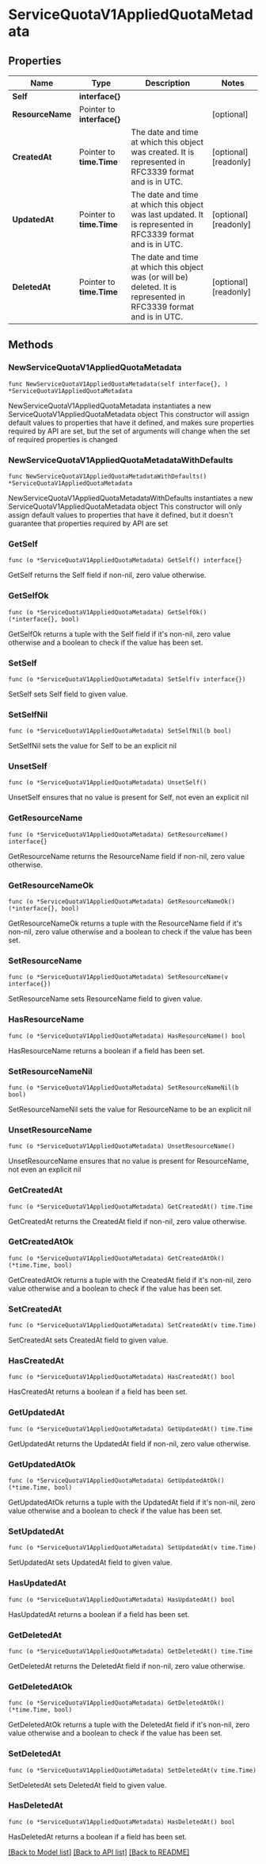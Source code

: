 # ServiceQuotaV1AppliedQuotaMetadata

## Properties

Name | Type | Description | Notes
------------ | ------------- | ------------- | -------------
**Self** | **interface{}** |  | 
**ResourceName** | Pointer to **interface{}** |  | [optional] 
**CreatedAt** | Pointer to **time.Time** | The date and time at which this object was created. It is represented in RFC3339 format and is in UTC. | [optional] [readonly] 
**UpdatedAt** | Pointer to **time.Time** | The date and time at which this object was last updated. It is represented in RFC3339 format and is in UTC. | [optional] [readonly] 
**DeletedAt** | Pointer to **time.Time** | The date and time at which this object was (or will be) deleted. It is represented in RFC3339 format and is in UTC. | [optional] [readonly] 

## Methods

### NewServiceQuotaV1AppliedQuotaMetadata

`func NewServiceQuotaV1AppliedQuotaMetadata(self interface{}, ) *ServiceQuotaV1AppliedQuotaMetadata`

NewServiceQuotaV1AppliedQuotaMetadata instantiates a new ServiceQuotaV1AppliedQuotaMetadata object
This constructor will assign default values to properties that have it defined,
and makes sure properties required by API are set, but the set of arguments
will change when the set of required properties is changed

### NewServiceQuotaV1AppliedQuotaMetadataWithDefaults

`func NewServiceQuotaV1AppliedQuotaMetadataWithDefaults() *ServiceQuotaV1AppliedQuotaMetadata`

NewServiceQuotaV1AppliedQuotaMetadataWithDefaults instantiates a new ServiceQuotaV1AppliedQuotaMetadata object
This constructor will only assign default values to properties that have it defined,
but it doesn't guarantee that properties required by API are set

### GetSelf

`func (o *ServiceQuotaV1AppliedQuotaMetadata) GetSelf() interface{}`

GetSelf returns the Self field if non-nil, zero value otherwise.

### GetSelfOk

`func (o *ServiceQuotaV1AppliedQuotaMetadata) GetSelfOk() (*interface{}, bool)`

GetSelfOk returns a tuple with the Self field if it's non-nil, zero value otherwise
and a boolean to check if the value has been set.

### SetSelf

`func (o *ServiceQuotaV1AppliedQuotaMetadata) SetSelf(v interface{})`

SetSelf sets Self field to given value.


### SetSelfNil

`func (o *ServiceQuotaV1AppliedQuotaMetadata) SetSelfNil(b bool)`

 SetSelfNil sets the value for Self to be an explicit nil

### UnsetSelf
`func (o *ServiceQuotaV1AppliedQuotaMetadata) UnsetSelf()`

UnsetSelf ensures that no value is present for Self, not even an explicit nil
### GetResourceName

`func (o *ServiceQuotaV1AppliedQuotaMetadata) GetResourceName() interface{}`

GetResourceName returns the ResourceName field if non-nil, zero value otherwise.

### GetResourceNameOk

`func (o *ServiceQuotaV1AppliedQuotaMetadata) GetResourceNameOk() (*interface{}, bool)`

GetResourceNameOk returns a tuple with the ResourceName field if it's non-nil, zero value otherwise
and a boolean to check if the value has been set.

### SetResourceName

`func (o *ServiceQuotaV1AppliedQuotaMetadata) SetResourceName(v interface{})`

SetResourceName sets ResourceName field to given value.

### HasResourceName

`func (o *ServiceQuotaV1AppliedQuotaMetadata) HasResourceName() bool`

HasResourceName returns a boolean if a field has been set.

### SetResourceNameNil

`func (o *ServiceQuotaV1AppliedQuotaMetadata) SetResourceNameNil(b bool)`

 SetResourceNameNil sets the value for ResourceName to be an explicit nil

### UnsetResourceName
`func (o *ServiceQuotaV1AppliedQuotaMetadata) UnsetResourceName()`

UnsetResourceName ensures that no value is present for ResourceName, not even an explicit nil
### GetCreatedAt

`func (o *ServiceQuotaV1AppliedQuotaMetadata) GetCreatedAt() time.Time`

GetCreatedAt returns the CreatedAt field if non-nil, zero value otherwise.

### GetCreatedAtOk

`func (o *ServiceQuotaV1AppliedQuotaMetadata) GetCreatedAtOk() (*time.Time, bool)`

GetCreatedAtOk returns a tuple with the CreatedAt field if it's non-nil, zero value otherwise
and a boolean to check if the value has been set.

### SetCreatedAt

`func (o *ServiceQuotaV1AppliedQuotaMetadata) SetCreatedAt(v time.Time)`

SetCreatedAt sets CreatedAt field to given value.

### HasCreatedAt

`func (o *ServiceQuotaV1AppliedQuotaMetadata) HasCreatedAt() bool`

HasCreatedAt returns a boolean if a field has been set.

### GetUpdatedAt

`func (o *ServiceQuotaV1AppliedQuotaMetadata) GetUpdatedAt() time.Time`

GetUpdatedAt returns the UpdatedAt field if non-nil, zero value otherwise.

### GetUpdatedAtOk

`func (o *ServiceQuotaV1AppliedQuotaMetadata) GetUpdatedAtOk() (*time.Time, bool)`

GetUpdatedAtOk returns a tuple with the UpdatedAt field if it's non-nil, zero value otherwise
and a boolean to check if the value has been set.

### SetUpdatedAt

`func (o *ServiceQuotaV1AppliedQuotaMetadata) SetUpdatedAt(v time.Time)`

SetUpdatedAt sets UpdatedAt field to given value.

### HasUpdatedAt

`func (o *ServiceQuotaV1AppliedQuotaMetadata) HasUpdatedAt() bool`

HasUpdatedAt returns a boolean if a field has been set.

### GetDeletedAt

`func (o *ServiceQuotaV1AppliedQuotaMetadata) GetDeletedAt() time.Time`

GetDeletedAt returns the DeletedAt field if non-nil, zero value otherwise.

### GetDeletedAtOk

`func (o *ServiceQuotaV1AppliedQuotaMetadata) GetDeletedAtOk() (*time.Time, bool)`

GetDeletedAtOk returns a tuple with the DeletedAt field if it's non-nil, zero value otherwise
and a boolean to check if the value has been set.

### SetDeletedAt

`func (o *ServiceQuotaV1AppliedQuotaMetadata) SetDeletedAt(v time.Time)`

SetDeletedAt sets DeletedAt field to given value.

### HasDeletedAt

`func (o *ServiceQuotaV1AppliedQuotaMetadata) HasDeletedAt() bool`

HasDeletedAt returns a boolean if a field has been set.


[[Back to Model list]](../README.md#documentation-for-models) [[Back to API list]](../README.md#documentation-for-api-endpoints) [[Back to README]](../README.md)


